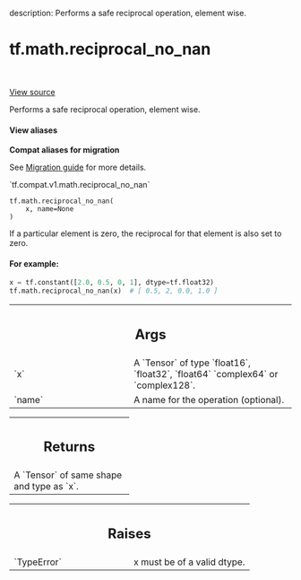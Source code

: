 description: Performs a safe reciprocal operation, element wise.

<div itemscope itemtype="http://developers.google.com/ReferenceObject">
<meta itemprop="name" content="tf.math.reciprocal_no_nan" />
<meta itemprop="path" content="Stable" />
</div>

# tf.math.reciprocal_no_nan

<!-- Insert buttons and diff -->

<table class="tfo-notebook-buttons tfo-api nocontent" align="left">

</table>

<a target="_blank" class="external" href="/code/stable/tensorflow/python/ops/math_ops.py">View source</a>



Performs a safe reciprocal operation, element wise.

<section class="expandable">
  <h4 class="showalways">View aliases</h4>
  <p>
<b>Compat aliases for migration</b>
<p>See
<a href="https://www.tensorflow.org/guide/migrate">Migration guide</a> for
more details.</p>
<p>`tf.compat.v1.math.reciprocal_no_nan`</p>
</p>
</section>

<pre class="devsite-click-to-copy prettyprint lang-py tfo-signature-link">
<code>tf.math.reciprocal_no_nan(
    x, name=None
)
</code></pre>



<!-- Placeholder for "Used in" -->

If a particular element is zero, the reciprocal for that element is
also set to zero.

#### For example:


```python
x = tf.constant([2.0, 0.5, 0, 1], dtype=tf.float32)
tf.math.reciprocal_no_nan(x)  # [ 0.5, 2, 0.0, 1.0 ]
```

<!-- Tabular view -->
 <table class="responsive fixed orange">
<colgroup><col width="214px"><col></colgroup>
<tr><th colspan="2"><h2 class="add-link">Args</h2></th></tr>

<tr>
<td>
`x`
</td>
<td>
A `Tensor` of type `float16`, `float32`, `float64` `complex64` or
`complex128`.
</td>
</tr><tr>
<td>
`name`
</td>
<td>
A name for the operation (optional).
</td>
</tr>
</table>



<!-- Tabular view -->
 <table class="responsive fixed orange">
<colgroup><col width="214px"><col></colgroup>
<tr><th colspan="2"><h2 class="add-link">Returns</h2></th></tr>
<tr class="alt">
<td colspan="2">
A `Tensor` of same shape and type as `x`.
</td>
</tr>

</table>



<!-- Tabular view -->
 <table class="responsive fixed orange">
<colgroup><col width="214px"><col></colgroup>
<tr><th colspan="2"><h2 class="add-link">Raises</h2></th></tr>

<tr>
<td>
`TypeError`
</td>
<td>
x must be of a valid dtype.
</td>
</tr>
</table>


